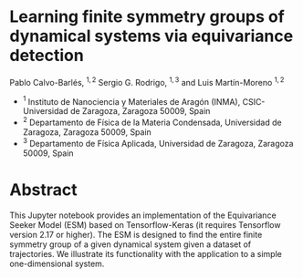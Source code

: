 # Learning finite symmetry groups of dynamical systems via equivariance detection
Pablo Calvo-Barlés, $^{1,2}$ Sergio G. Rodrigo, $^{1, 3}$ and Luis Martín-Moreno $^{1,2}$

+ $^{1}$ Instituto de Nanociencia y Materiales de Aragón (INMA), CSIC-Universidad de Zaragoza, Zaragoza 50009, Spain
+ $^{2}$ Departamento de Física de la Materia Condensada, Universidad de Zaragoza, Zaragoza 50009, Spain
+ $^{3}$ Departamento de Física Aplicada, Universidad de Zaragoza, Zaragoza 50009, Spain

# Abstract
This Jupyter notebook provides an implementation of the Equivariance Seeker Model (ESM) based on Tensorflow-Keras (it requires Tensorflow version 2.17 or higher). The ESM is designed to find the entire finite symmetry group of a given dynamical system given a dataset of trajectories. We illustrate its functionality with the application to a simple one-dimensional system.
